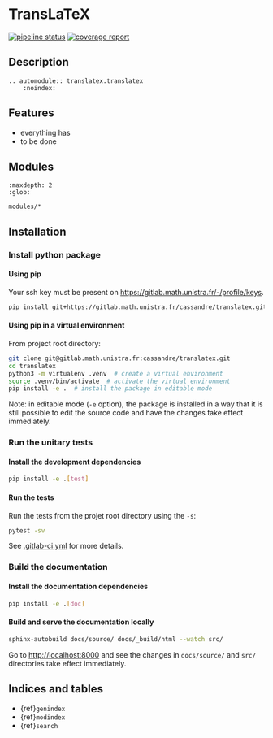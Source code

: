 # TransLaTeX

[![pipeline status](https://gitlab.math.unistra.fr/cassandre/translatex/badges/main/pipeline.svg)](https://gitlab.math.unistra.fr/cassandre/translatex/-/commits/main)
[![coverage report](https://gitlab.math.unistra.fr/cassandre/translatex/badges/main/coverage.svg)](https://cassandre.pages.math.unistra.fr/translatex/coverage)

## Description

```{eval-rst}
.. automodule:: translatex.translatex
    :noindex:

```

## Features

- everything has
- to be done

## Modules

```{toctree}
:maxdepth: 2
:glob:

modules/*

```

## Installation

### Install python package

#### Using pip

Your ssh key must be present on <https://gitlab.math.unistra.fr/-/profile/keys>.

```bash
pip install git+https://gitlab.math.unistra.fr/cassandre/translatex.git
```

#### Using pip in a virtual environment

From project root directory:

```bash
git clone git@gitlab.math.unistra.fr:cassandre/translatex.git
cd translatex
python3 -m virtualenv .venv  # create a virtual environment
source .venv/bin/activate  # activate the virtual environment
pip install -e .  # install the package in editable mode
```

Note: in editable mode (`-e` option), the package is installed in a way that it is still possible to edit the source code and have the changes take effect immediately.

### Run the unitary tests

#### Install the development dependencies

```bash
pip install -e .[test]
```

#### Run the tests

Run the tests from the projet root directory using the `-s`:

```bash
pytest -sv
```

See [.gitlab-ci.yml](https://gitlab.math.unistra.fr/cassandre/translatex/blob/main/.gitlab-ci.yml) for more details.

### Build the documentation

#### Install the documentation dependencies

```bash
pip install -e .[doc]
```

#### Build and serve the documentation locally

```bash
sphinx-autobuild docs/source/ docs/_build/html --watch src/
```

Go to <http://localhost:8000> and see the changes in `docs/source/` and `src/` directories take effect immediately.

## Indices and tables

* {ref}`genindex`
* {ref}`modindex`
* {ref}`search`

